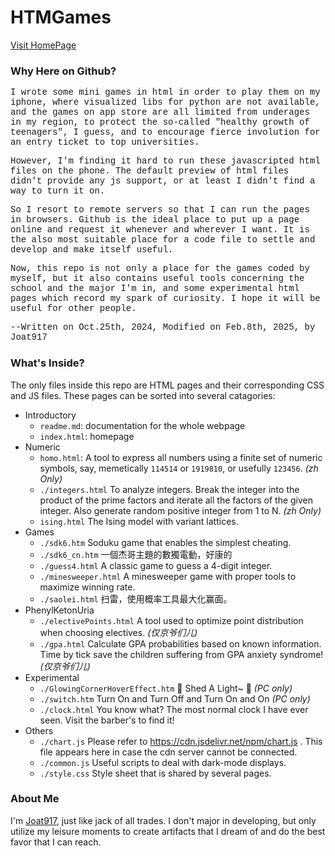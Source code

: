 # HTMGames

[Visit HomePage](https://joat917.github.io/HTMGames/index.html)

### Why Here on Github?

<div style="font-family: 'Courier New', Courier, monospace;">

I wrote some mini games in html in order to play them on my iphone, where visualized libs for python are not available, and the games on app store are all limited from underages in my region, to protect the so-called "healthy growth of teenagers", I guess, and to encourage fierce involution for an entry ticket to top universities. 

However, I'm finding it hard to run these javascripted html files on the phone. The default preview of html files didn't provide any js support, or at least I didn't find a way to turn it on. 

So I resort to remote servers so that I can run the pages in browsers. Github is the ideal place to put up a page online and request it whenever and wherever I want. It is the also most suitable place for a code file to settle and develop and make itself useful. 

Now, this repo is not only a place for the games coded by myself, but it also contains useful tools concerning the school and the major I'm in, and some experimental html pages which record my spark of curiosity. I hope it will be useful for other people. 

--Written on Oct.25th, 2024, Modified on Feb.8th, 2025, by Joat917
</div>

### What's Inside?

The only files inside this repo are HTML pages and their corresponding CSS and JS files. 
These pages can be sorted into several catagories: 

- Introductory
  - `readme.md`: documentation for the whole webpage
  - `index.html`: homepage
- Numeric
  - `homo.html`: A tool to express all numbers using a finite set of numeric symbols, say, memetically `114514` or `1919810`, or usefully `123456`. *(zh Only)*
  - `./integers.html` To analyze integers. Break the integer into the product of the prime factors and iterate all the factors of the given integer. Also generate random positive integer from 1 to N. *(zh Only)*
  - `ising.html` The Ising model with variant lattices. 
- Games
  - `./sdk6.htm` Soduku game that enables the simplest cheating. 
  - `./sdk6_cn.htm` 一個杰哥主題的數獨電動，好康的 
  - `./guess4.html` A classic game to guess a 4-digit integer. 
  - `./minesweeper.html` A minesweeper game with proper tools to maximize winning rate. 
  - `./saolei.html` 扫雷，使用概率工具最大化赢面。
- PhenylKetonUria
  - `./electivePoints.html` A tool used to optimize point distribution when choosing electives. *(仅京爷们儿)*
  - `./gpa.html` Calculate GPA probabilities based on known information. Time by tick save the children suffering from GPA anxiety syndrome! *(仅京爷们儿)*
- Experimental
  - `./GlowingCornerHoverEffect.htm` 🎵 Shed A Light~ 🎵 *(PC only)*
  - `./switch.htm` Turn On and Turn Off and Turn On and On *(PC only)*
  - `./clock.html` You know what? The most normal clock I have ever seen. Visit the barber's to find it! 
- Others
  - `./chart.js` Please refer to https://cdn.jsdelivr.net/npm/chart.js . This file appears here in case the cdn server cannot be connected. 
  - `./common.js` Useful scripts to deal with dark-mode displays. 
  - `./style.css` Style sheet that is shared by several pages. 

### About Me

<p style="display: inline;">I'm <a href="https://github.com/Joat917" target="_blank">Joat917</a>, just like jack of all trades. I don't major in developing, but only utilize my leisure moments to create artifacts that I dream of and do the best favor that I can reach. 
